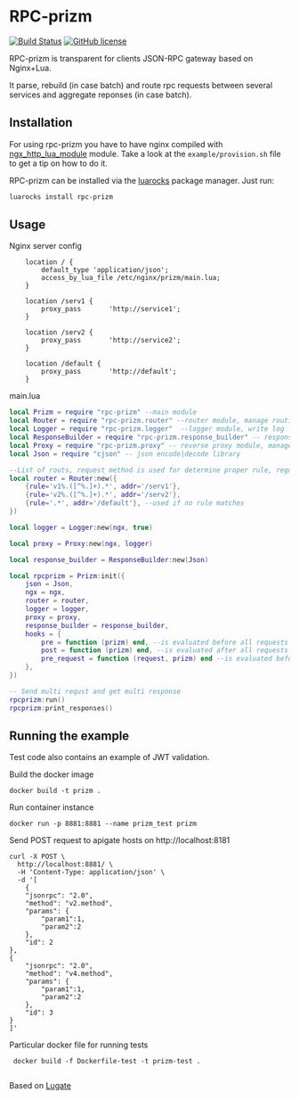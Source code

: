 # RPC-prizm 
[![Build Status](https://travis-ci.org/ridnlee/rpc-prizm.svg?branch=master)](https://travis-ci.org/ridnlee/rpc-prizm)
[![GitHub license](https://img.shields.io/badge/license-MIT-blue.svg)](https://raw.githubusercontent.com/ridnlee/rpc-prizm/master/LICENSE)

RPC-prizm is transparent for clients JSON-RPC gateway based on Nginx+Lua. 

It parse, rebuild (in case batch) and route rpc requests between several services and aggregate reponses (in case batch).
## Installation
For using rpc-prizm you have to have nginx compiled with
[ngx\_http\_lua\_module](https://github.com/openresty/lua-nginx-module#installation) module.
Take a look at the `example/provision.sh` file to get a tip on how to do it.

RPC-prizm can be installed via the [luarocks](https://luarocks.org/modules/ridnlee/rpc-prizm) package manager.
Just run:
```bash
luarocks install rpc-prizm
```
## Usage
Nginx server config
```nginx
    location / {
        default_type 'application/json';
        access_by_lua_file /etc/nginx/prizm/main.lua;
    }
    
    location /serv1 {
        proxy_pass       'http://service1';
    }

    location /serv2 {
        proxy_pass       'http://service2';
    }

    location /default {
        proxy_pass       'http://default';
    }
```
main.lua
```lua
local Prizm = require "rpc-prizm" --main module
local Router = require "rpc-prizm.router" --router module, manage routing 
local Logger = require "rpc-prizm.logger"  --logger module, write log
local ResponseBuilder = require "rpc-prizm.response_builder" -- response module, build response 
local Proxy = require "rpc-prizm.proxy" -- reverse proxy module, manage requests to services and aggregate responses
local Json = require "cjson" -- json encode|decode library

--List of routs, request method is used for determine proper rule, regular expressions is used  
local router = Router:new({
    {rule='v1%.([^%.]+).*', addr='/serv1'},
    {rule='v2%.([^%.]+).*', addr='/serv2'},
    {rule='.*', addr='/default'}, --used if no rule matches
})

local logger = Logger:new(ngx, true)

local proxy = Proxy:new(ngx, logger)

local response_builder = ResponseBuilder:new(Json)

local rpcprizm = Prizm:init({
    json = Json,
    ngx = ngx,
    router = router,
    logger = logger,
    proxy = proxy,
    response_builder = response_builder,
    hooks = {
        pre = function (prizm) end, --is evaluated before all requests are processed;
        post = function (prizm) end, --is evaluated after all requests are processed;
        pre_request = function (request, prizm) end --is evaluated before every request is processed, set return value to response if returns string;
    },
})

-- Send multi requst and get multi response
rpcprizm:run()
rpcprizm:print_responses()

```

## Running the example
Test code also contains an example of JWT validation.
  
Build the docker image
```
docker build -t prizm .
```
Run container instance
```
docker run -p 8881:8881 --name prizm_test prizm
```
Send POST request to apigate hosts on http://localhost:8181
```curl
curl -X POST \
  http://localhost:8881/ \
  -H 'Content-Type: application/json' \
  -d '[
	{
    "jsonrpc": "2.0",
    "method": "v2.method",
    "params": {
        "param1":1,
        "param2":2
    },
    "id": 2
},
{
    "jsonrpc": "2.0",
    "method": "v4.method",
    "params": {
        "param1":1,
        "param2":2
    },
    "id": 3
}
]'
```

Particular docker file for running tests
```
 docker build -f Dockerfile-test -t prizm-test .
 
```




Based on [Lugate](https://github.com/zinovyev/lugate)